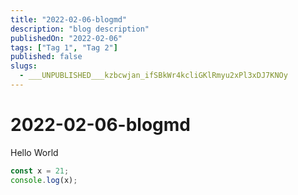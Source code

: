 ```yaml
---
title: "2022-02-06-blogmd"
description: "blog description"
publishedOn: "2022-02-06"
tags: ["Tag 1", "Tag 2"]
published: false
slugs:
  - ___UNPUBLISHED___kzbcwjan_ifSBkWr4kcliGKlRmyu2xPl3xDJ7KNOy
---
```


# 2022-02-06-blogmd

Hello World

```ts
const x = 21;
console.log(x);
```
